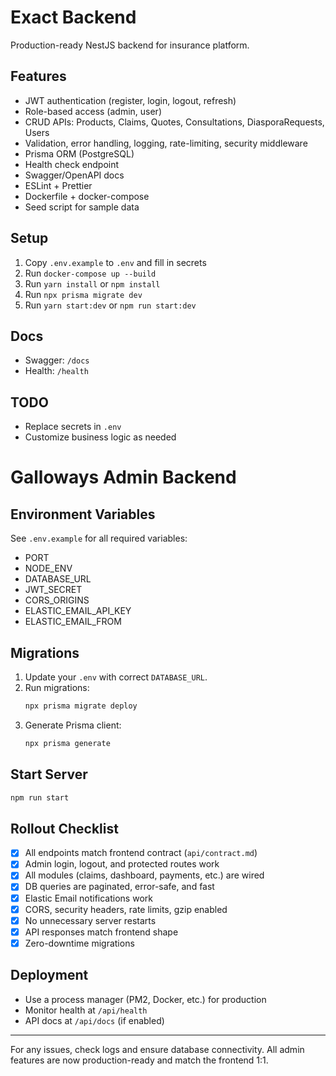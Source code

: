 # Exact Backend

Production-ready NestJS backend for insurance platform.

## Features
- JWT authentication (register, login, logout, refresh)
- Role-based access (admin, user)
- CRUD APIs: Products, Claims, Quotes, Consultations, DiasporaRequests, Users
- Validation, error handling, logging, rate-limiting, security middleware
- Prisma ORM (PostgreSQL)
- Health check endpoint
- Swagger/OpenAPI docs
- ESLint + Prettier
- Dockerfile + docker-compose
- Seed script for sample data

## Setup
1. Copy `.env.example` to `.env` and fill in secrets
2. Run `docker-compose up --build`
3. Run `yarn install` or `npm install`
4. Run `npx prisma migrate dev`
5. Run `yarn start:dev` or `npm run start:dev`

## Docs
- Swagger: `/docs`
- Health: `/health`

## TODO
- Replace secrets in `.env`
- Customize business logic as needed

# Galloways Admin Backend

## Environment Variables
See `.env.example` for all required variables:
- PORT
- NODE_ENV
- DATABASE_URL
- JWT_SECRET
- CORS_ORIGINS
- ELASTIC_EMAIL_API_KEY
- ELASTIC_EMAIL_FROM

## Migrations
1. Update your `.env` with correct `DATABASE_URL`.
2. Run migrations:
   ```bash
   npx prisma migrate deploy
   ```
3. Generate Prisma client:
   ```bash
   npx prisma generate
   ```

## Start Server
```bash
npm run start
```

## Rollout Checklist
- [x] All endpoints match frontend contract (`api/contract.md`)
- [x] Admin login, logout, and protected routes work
- [x] All modules (claims, dashboard, payments, etc.) are wired
- [x] DB queries are paginated, error-safe, and fast
- [x] Elastic Email notifications work
- [x] CORS, security headers, rate limits, gzip enabled
- [x] No unnecessary server restarts
- [x] API responses match frontend shape
- [x] Zero-downtime migrations

## Deployment
- Use a process manager (PM2, Docker, etc.) for production
- Monitor health at `/api/health`
- API docs at `/api/docs` (if enabled)

---
For any issues, check logs and ensure database connectivity. All admin features are now production-ready and match the frontend 1:1.
